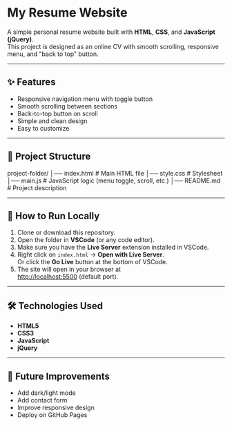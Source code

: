 # My Resume Website

A simple personal resume website built with **HTML**, **CSS**, and **JavaScript (jQuery)**.  
This project is designed as an online CV with smooth scrolling, responsive menu, and "back to top" button.

---

## ✨ Features
- Responsive navigation menu with toggle button
- Smooth scrolling between sections
- Back-to-top button on scroll
- Simple and clean design
- Easy to customize

---

## 📂 Project Structure

project-folder/
│── index.html # Main HTML file
│── style.css # Stylesheet
│── main.js # JavaScript logic (menu toggle, scroll, etc.)
│── README.md # Project description


---

## 🚀 How to Run Locally
1. Clone or download this repository.
2. Open the folder in **VSCode** (or any code editor).
3. Make sure you have the **Live Server** extension installed in VSCode.
4. Right click on `index.html` → **Open with Live Server**.  
   Or click the **Go Live** button at the bottom of VSCode.
5. The site will open in your browser at  
   [http://localhost:5500](http://localhost:5500) (default port).

---

## 🛠 Technologies Used
- **HTML5**
- **CSS3**
- **JavaScript**
- **jQuery**

---

## 📌 Future Improvements
- Add dark/light mode
- Add contact form
- Improve responsive design
- Deploy on GitHub Pages 

